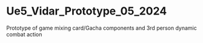 # Ue5_Vidar_Prototype_05_2024
 Prototype of game mixing card/Gacha components and 3rd person dynamic combat action
